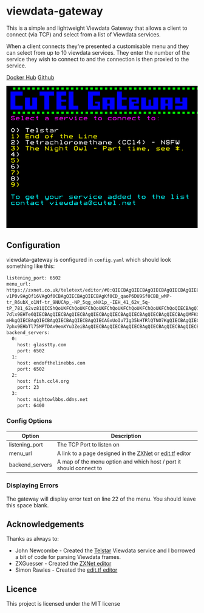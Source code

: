 # viewdata-gateway

This is a simple and lightweight Viewdata Gateway that allows a client to connect (via TCP) and select from a list of Viewdata services.

When a client connects they're presented a customisable menu and they can select from   up to 10 viewdata services. They enter the number of the service they wish to connect to and the connection is then proxied to the service.

[Docker Hub](https://hub.docker.com/r/marrold/viewdata-gateway)
[Github](https://github.com/cu-telecom/viewdata-gateway)

![viewdata-gateway-example](./viewdata-gateway.png)

## Configuration

viewdata-gateway is configured in `config.yaml` which should look something like this:

    listening_port: 6502
    menu_url: https://zxnet.co.uk/teletext/editor/#0:QIECBAgQIECBAgQIECBAgQIECBAgQIECBAgQIECBAgQIECAkoUKFChQoUKFChQoUKFChQoUKFChQoUKFChQoUKFChQoUKCn9elQIEC_-v1P0v9AgQf16VAgQf0CBAgQIECBAgQIECBAgKf0CD_qaoP6DU9Sf0CBB_wMP-tr_R6ubX_o1Nf-tr_9NUCAp_-NP_5qg_oNX1p_-IEH_41_62v_5q-tP_781_62vz81QICShQoUKFChQoUKFChQoUKFChQoUKFChQoUKFChQoUKFChQoQIECBAgQIECBAgQIECBAgQIECBAgQIECBAgQIECBAgQIECALTy7MuPogwoOeXl2048qDpvQY9-7dlx9EHTe6QIECBAgQIECBAgQIECBAgQIECBAgQIECBAgQIECBAgQIECBAgQIECBAgQMFKCpl2c-mHkgQIECBAgQIECBAgQIECBAgQIECBAgQIECAGxUoIu7Ig35kHTRlQTNO7KgQIECBAgQIECBAgQIECBAgQIEDJSgqZenLDj0bN_Lfty9NGHdlQKIcPY0UoFqCdTjV0CBAgBs1KCpoyoJ2nPo6IJ_fYgWoKGHl0QdNO3KsQc8uVAqXIECBA0UoECBAgQIECBAgQIECBAgQIECBAgQIECBAgQIECBAgQIAbVSgQIECBAgQIECBAgQIECBAgQIECBAgQIECBAgQIECBAgQNlKBAgQIECBAgQIECBAgQIECBAgQIECBAgQIECBAgQIECAG3UoECBAgQIECBAgQIECBAgQIECBAgQIECBAgQIECBAgQIEDhSgQIECBAgQIECBAgQIECBAgQIECBAgQIECBAgQIECBAgBuVKBAgQIECBAgQIECBAgQIECBAgQIECBAgQIECBAgQIECBAgQIECBAgQIECBAgQIECBAgQIECBAgQIECBAgQIECBAgQIA1Tegz5eiDzv68kHPLy7aceVBhyZMuRB03oOmjKg2aefRAgDY9-7phx9EHbTl75MPTDAx9emXYu3ZeiBAgQIECBAgQIECBAgQIECBAgQIECBAgQIECBAgQIECBAgQIECBAgQIECBAgQIECBAgQIECBAgQIECBAgQIECBAgQIECBAgQIECBAgQIECBAgQIECBAgQIECBAgQIECBAgQIECBAgQIECBAgQIECBAgQIEBI:PS=0:RE=0:zx=Ml0
    backend_servers:
      0:
        host: glasstty.com
        port: 6502
      1:
        host: endofthelinebbs.com
        port: 6502
      2:
        host: fish.ccl4.org
        port: 23
      3:
        host: nightowlbbs.ddns.net
        port: 6400

### Config Options

| Option | Description |
|--|--|
| listening_port | The TCP Port to listen on |
| menu_url | A link to a page designed in the [ZXNet](https://zxnet.co.uk/teletext/editor/) or [edit.tf](https://edit.tf/) editor |
| backend_servers | A map of the menu option and which host / port it should connect to|


### Displaying Errors

The gateway will display error text on line 22 of the menu. You should leave this space blank.


## Acknowledgements

Thanks as always to:

* John Newcombe - Created the [Telstar](https://glasstty.com/telstar/) Viewdata service and I borrowed a bit of code for parsing Viewdata frames.
* ZXGuesser - Created the [ZXNet editor](https://zxnet.co.uk/teletext/editor/)
* Simon Rawles - Created the [edit.tf editor](https://edit.tf/)

## Licence

This project is licensed under the MIT license
